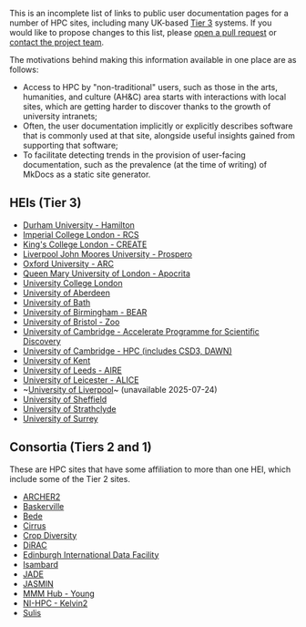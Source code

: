 This is an incomplete list of links to public user documentation pages for a number of HPC sites, including many UK-based [Tier 3](https://docs.hpc.qmul.ac.uk/intro/#hpc-tiers) systems. If you would like to propose changes to this list, please [open a pull request](https://github.com/ccpahc/ccpahc.github.io/edit/main/docs/resources/sites.md) or [contact the project team](../index.md#contact).

The motivations behind making this information available in one place are as follows:

- Access to HPC by "non-traditional" users, such as those in the arts, humanities, and culture (AH&C) area starts with interactions with local sites, which are getting harder to discover thanks to the growth of university intranets;
- Often, the user documentation implicitly or explicitly describes software that is commonly used at that site, alongside useful insights gained from supporting that software;
- To facilitate detecting trends in the provision of user-facing documentation, such as the prevalence (at the time of writing) of MkDocs as a static site generator.

## HEIs (Tier 3)

- [Durham University - Hamilton](https://www.dur.ac.uk/research/institutes-and-centres/advanced-research-computing/hamilton-supercomputer/)
- [Imperial College London - RCS](https://icl-rcs-user-guide.readthedocs.io/en/latest/)
- [King's College London - CREATE](https://docs.er.kcl.ac.uk/CREATE/access/)
- [Liverpool John Moores University - Prospero](https://prospero-docs.readthedocs.io/en/latest/)
- [Oxford University - ARC](https://arc-user-guide.readthedocs.io/en/latest/index.html)
- [Queen Mary University of London - Apocrita](https://docs.hpc.qmul.ac.uk/)
- [University College London](https://www.rc.ucl.ac.uk/)
- [University of Aberdeen](https://uoa.freshservice.com/support/solutions/50000009580)
- [University of Bath](https://www.bath.ac.uk/professional-services/high-performance-computing/)
- [University of Birmingham - BEAR](https://docs.bear.bham.ac.uk/)
- [University of Bristol - Zoo](https://uob-hpc.github.io/zoo/#)
- [University of Cambridge - Accelerate Programme for Scientific Discovery](https://docs.science.ai.cam.ac.uk/)
- [University of Cambridge - HPC (includes CSD3, DAWN)](https://docs.hpc.cam.ac.uk/hpc/index.html)
- [University of Kent](https://www.cs.kent.ac.uk/systems/index.html)
- [University of Leeds - AIRE](https://arcdocs.leeds.ac.uk/aire/welcome.html)
- [University of Leicester - ALICE](https://alice-docs.le.ac.uk/)
- ~[University of Liverpool](https://hpc.liverpool.ac.uk/)~ (unavailable 2025-07-24)
- [University of Sheffield](https://docs.hpc.shef.ac.uk/en/latest/index.html)
- [University of Strathclyde](https://docs.hpc.strath.ac.uk/)
- [University of Surrey](https://docs.pages.surrey.ac.uk/research_computing/)

## Consortia (Tiers 2 and 1)

These are HPC sites that have some affiliation to more than one HEI, which include some of the Tier 2 sites.

- [ARCHER2](https://docs.archer2.ac.uk/)
- [Baskerville](https://docs.baskerville.ac.uk/)
- [Bede](https://bede-documentation.readthedocs.io/en/latest/index.html)
- [Cirrus](https://docs.cirrus.ac.uk/)
- [Crop Diversity](https://help.cropdiversity.ac.uk/index.html)
- [DiRAC](https://dirac.ac.uk/user-guides/)
- [Edinburgh International Data Facility](https://docs.eidf.ac.uk/)
- [Isambard](https://docs.isambard.ac.uk/)
- [JADE](https://www.jade.ac.uk/)
- [JASMIN](https://help.jasmin.ac.uk/)
- [MMM Hub - Young](https://www.rc.ucl.ac.uk/docs/Clusters/Young/)
- [NI-HPC - Kelvin2](https://ni-hpc.github.io/nihpc-documentation/)
- [Sulis](https://sulis-hpc.github.io/)
